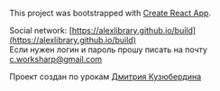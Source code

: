 This project was bootstrapped with [Create React App](https://github.com/facebook/create-react-app).

Social network: [https://alexlibrary.github.io/build](https://alexlibrary.github.io/build)
<br/>
Если нужен логин и пароль прошу писать на почту c.worksharp@gmail.com

Проект создан по урокам [Дмитрия Кузюбердина](https://github.com/Dimych)

